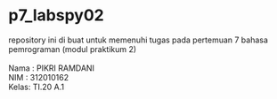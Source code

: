 # p7_labspy02
repository ini di buat untuk memenuhi tugas pada pertemuan 7 bahasa pemrograman (modul praktikum 2)<br><br>
Nama : PIKRI RAMDANI<br>
NIM  : 312010162<br>
Kelas: TI.20 A.1<br><br>





